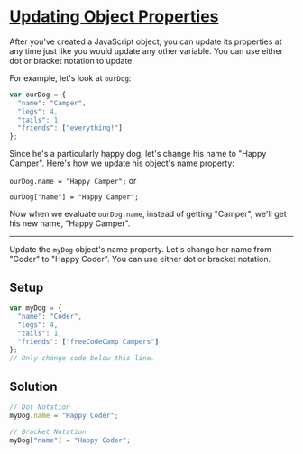 # [Updating Object Properties](https://learn.freecodecamp.org/javascript-algorithms-and-data-structures/basic-javascript/updating-object-properties)

After you've created a JavaScript object, you can update its properties at any time just like you would update any other variable. You can use either dot or bracket notation to update.

For example, let's look at `ourDog`:

```js
var ourDog = {
  "name": "Camper",
  "legs": 4,
  "tails": 1,
  "friends": ["everything!"]
};
```

Since he's a particularly happy dog, let's change his name to "Happy Camper". Here's how we update his object's name property:

`ourDog.name = "Happy Camper";` or

`ourDog["name"] = "Happy Camper";`

Now when we evaluate `ourDog.name`, instead of getting "Camper", we'll get his new name, "Happy Camper".

---

Update the `myDog` object's name property. Let's change her name from "Coder" to "Happy Coder". You can use either dot or bracket notation.

## Setup

```js
var myDog = {
  "name": "Coder",
  "legs": 4,
  "tails": 1,
  "friends": ["freeCodeCamp Campers"]
};
// Only change code below this line.
```

## Solution

```js
// Dot Notation
myDog.name = "Happy Coder";

// Bracket Notation
myDog["name"] = "Happy Coder";
```